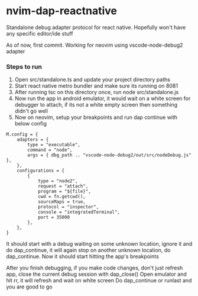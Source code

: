 # nvim-dap-reactnative
Standalone debug adapter protocol for react native. Hopefully won't have any specific editor/ide stuff

As of now, first commit. Working for neovim using vscode-node-debug2 adapter

### Steps to run

1. Open src/standalone.ts and update your project directory paths
2. Start react native metro bundler and make sure its running on 8081
3. After running tsc on this directory once, run node src/standalone.js
4. Now run the app in android emulator, it would wait on a white screen for debugger to attach, if its not a white empty screen then something didn't go well
5. Now on neovim, setup your breakpoints and run dap continue with below config

```
M.config = {
	adapters = {
		type = "executable",
		command = "node",
		args = { dbg_path .. "vscode-node-debug2/out/src/nodeDebug.js" },
	},
	configurations = {
		{
			type = "node2",
			request = "attach",
			program = "${file}",
			cwd = fn.getcwd(),
			sourceMaps = true,
			protocol = "inspector",
			console = "integratedTerminal",
			port = 35000
		},
	},
}
```
It should start with a debug waiting on some unknown location, ignore it and do dap_continue, it will again stop on another unknown location, do dap_continue.
Now it should start hitting the app's breakpoints

After you finish debugging, if you make code changes, don't just refresh app, close the current debug session with dap_close()
Open emulator and hit rr, it will refresh and wait on white screen
Do dap_continue or runlast and you are good to go

